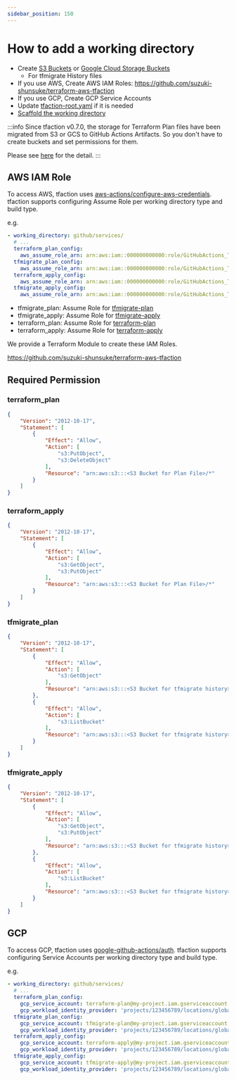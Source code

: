 ```yaml
---
sidebar_position: 150
---
```


# How to add a working directory

* Create [S3 Buckets](https://registry.terraform.io/providers/hashicorp/aws/latest/docs/resources/s3_bucket) or [Google Cloud Storage Buckets](https://registry.terraform.io/providers/hashicorp/google/latest/docs/resources/storage_bucket)
  * For tfmigrate History files
* If you use AWS, Create AWS IAM Roles: https://github.com/suzuki-shunsuke/terraform-aws-tfaction
* If you use GCP, Create GCP Service Accounts
* Update [tfaction-root.yaml](/config/tfaction-root-yaml) if it is needed
* [Scaffold the working directory](/feature/scaffold-working-dir)

:::info
Since tfaction v0.7.0, the storage for Terraform Plan files have been migrated from S3 or GCS to GitHub Actions Artifacts.
So you don't have to create buckets and set permissions for them.

Please see [here](/feature/plan-file#tfaction-v070-migrated-plan-files-to-github-actions-artifacts) for the detail.
:::

## AWS IAM Role

To access AWS, tfaction uses [aws-actions/configure-aws-credentials](https://github.com/aws-actions/configure-aws-credentials).
tfaction supports configuring Assume Role per working directory type and build type.

e.g.

```yaml
- working_directory: github/services/
  # ...
  terraform_plan_config:
    aws_assume_role_arn: arn:aws:iam::000000000000:role/GitHubActions_Terraform_AWS_terraform_plan
  tfmigrate_plan_config:
    aws_assume_role_arn: arn:aws:iam::000000000000:role/GitHubActions_Terraform_AWS_tfmigrate_plan
  terraform_apply_config:
    aws_assume_role_arn: arn:aws:iam::000000000000:role/GitHubActions_Terraform_AWS_terraform_apply
  tfmigrate_apply_config:
    aws_assume_role_arn: arn:aws:iam::000000000000:role/GitHubActions_Terraform_AWS_tfmigrate_apply
```

* tfmigrate_plan: Assume Role for [tfmigrate-plan](https://github.com/suzuki-shunsuke/tfaction/tree/main/tfmigrate-plan)
* tfmigrate_apply: Assume Role for [tfmigrate-apply](https://github.com/suzuki-shunsuke/tfaction/tree/main/tfmigrate-apply)
* terraform_plan: Assume Role for [terraform-plan](https://github.com/suzuki-shunsuke/tfaction/tree/main/terraform-plan)
* terraform_apply: Assume Role for [terraform-apply](https://github.com/suzuki-shunsuke/tfaction/tree/main/terraform-apply)

We provide a Terraform Module to create these IAM Roles.

https://github.com/suzuki-shunsuke/terraform-aws-tfaction

## Required Permission

### terraform_plan

```json
{
    "Version": "2012-10-17",
    "Statement": [
        {
            "Effect": "Allow",
            "Action": [
                "s3:PutObject",
                "s3:DeleteObject"
            ],
            "Resource": "arn:aws:s3:::<S3 Bucket for Plan File>/*"
        }
    ]
}
```

### terraform_apply

```json
{
    "Version": "2012-10-17",
    "Statement": [
        {
            "Effect": "Allow",
            "Action": [
                "s3:GetObject",
                "s3:PutObject"
            ],
            "Resource": "arn:aws:s3:::<S3 Bucket for Plan File>/*"
        }
    ]
}
```

### tfmigrate_plan

```json
{
    "Version": "2012-10-17",
    "Statement": [
        {
            "Effect": "Allow",
            "Action": [
                "s3:GetObject"
            ],
            "Resource": "arn:aws:s3:::<S3 Bucket for tfmigrate history>/*"
        },
        {
            "Effect": "Allow",
            "Action": [
                "s3:ListBucket"
            ],
            "Resource": "arn:aws:s3:::<S3 Bucket for tfmigrate history>"
        }
    ]
}
```

### tfmigrate_apply

```json
{
    "Version": "2012-10-17",
    "Statement": [
        {
            "Effect": "Allow",
            "Action": [
                "s3:GetObject",
                "s3:PutObject"
            ],
            "Resource": "arn:aws:s3:::<S3 Bucket for tfmigrate history>/*"
        },
        {
            "Effect": "Allow",
            "Action": [
                "s3:ListBucket"
            ],
            "Resource": "arn:aws:s3:::<S3 Bucket for tfmigrate history>"
        }
    ]
}
```

## GCP

To access GCP, tfaction uses [google-github-actions/auth](https://github.com/google-github-actions/auth).
tfaction supports configuring Service Accounts per working directory type and build type.

e.g.

```yaml
- working_directory: github/services/
  # ...
  terraform_plan_config:
    gcp_service_account: terraform-plan@my-project.iam.gserviceaccount.com
    gcp_workload_identity_provider: 'projects/123456789/locations/global/workloadIdentityPools/my-pool/providers/my-provider'
  tfmigrate_plan_config:
    gcp_service_account: tfmigrate-plan@my-project.iam.gserviceaccount.com
    gcp_workload_identity_provider: 'projects/123456789/locations/global/workloadIdentityPools/my-pool/providers/my-provider'
  terraform_apply_config:
    gcp_service_account: terraform-apply@my-project.iam.gserviceaccount.com
    gcp_workload_identity_provider: 'projects/123456789/locations/global/workloadIdentityPools/my-pool/providers/my-provider'
  tfmigrate_apply_config:
    gcp_service_account: tfmigrate-apply@my-project.iam.gserviceaccount.com
    gcp_workload_identity_provider: 'projects/123456789/locations/global/workloadIdentityPools/my-pool/providers/my-provider'
```
